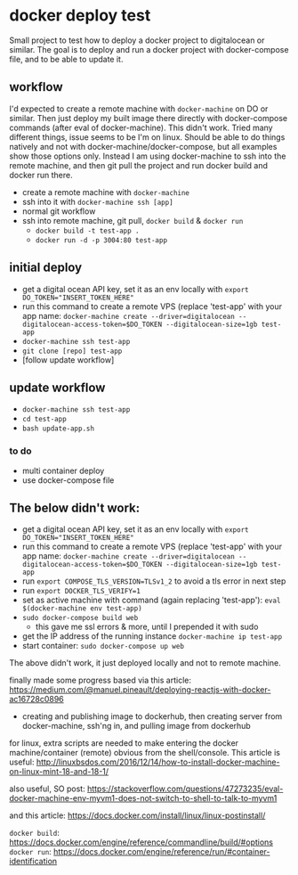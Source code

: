 # docker deploy test

Small project to test how to deploy a docker project to digitalocean or similar. The goal is to deploy and run a docker project with docker-compose file, and to be able to update it.

## workflow

I'd expected to create a remote machine with `docker-machine` on DO or similar. Then just deploy my built image there directly with docker-compose commands (after eval of docker-machine). This didn't work. Tried many different things, issue seems to be I'm on linux. Should be able to do things natively and not with docker-machine/docker-compose, but all examples show those options only. Instead I am using docker-machine to ssh into the remote machine, and then git pull the project and run docker build and docker run there.



- create a remote machine with `docker-machine`
- ssh into it with `docker-machine ssh [app]`
- normal git workflow
- ssh into remote machine, git pull, `docker build` & `docker run`
    - `docker build -t test-app .`
    - `docker run -d -p 3004:80 test-app`

## initial deploy
- get a digital ocean API key, set it as an env locally with `export DO_TOKEN="INSERT_TOKEN_HERE"`
- run this command to create a remote VPS (replace 'test-app' with your app name: `docker-machine create --driver=digitalocean --digitalocean-access-token=$DO_TOKEN --digitalocean-size=1gb test-app`
- `docker-machine ssh test-app`
- `git clone [repo] test-app`
- [follow update workflow]


## update workflow

- `docker-machine ssh test-app`
- `cd test-app`
- `bash update-app.sh`

### to do

- multi container deploy
- use docker-compose file


## The below didn't work:

- get a digital ocean API key, set it as an env locally with `export DO_TOKEN="INSERT_TOKEN_HERE"`
- run this command to create a remote VPS (replace 'test-app' with your app name: `docker-machine create --driver=digitalocean --digitalocean-access-token=$DO_TOKEN --digitalocean-size=1gb test-app`
- run `export COMPOSE_TLS_VERSION=TLSv1_2` to avoid a tls error in next step
- run `export DOCKER_TLS_VERIFY=1`
- set as active machine with command (again replacing 'test-app'): `eval $(docker-machine env test-app)`
- `sudo docker-compose build web`
    - this gave me ssl errors & more, until I prepended it with sudo
- get the IP address of the running instance `docker-machine ip test-app`
- start container: `sudo docker-compose up web`

The above didn't work, it just deployed locally and not to remote machine.

finally made some progress based via this article: https://medium.com/@manuel.pineault/deploying-reactjs-with-docker-ac16728c0896
- creating and publishing image to dockerhub, then creating server from docker-machine, ssh'ng in, and pulling image from dockerhub

for linux, extra scripts are needed to make entering the docker machine/container (remote) obvious from the shell/console. This article is useful: http://linuxbsdos.com/2016/12/14/how-to-install-docker-machine-on-linux-mint-18-and-18-1/

also useful, SO post: https://stackoverflow.com/questions/47273235/eval-docker-machine-env-myvm1-does-not-switch-to-shell-to-talk-to-myvm1

and this article: https://docs.docker.com/install/linux/linux-postinstall/

`docker build`: https://docs.docker.com/engine/reference/commandline/build/#options
`docker run`: https://docs.docker.com/engine/reference/run/#container-identification